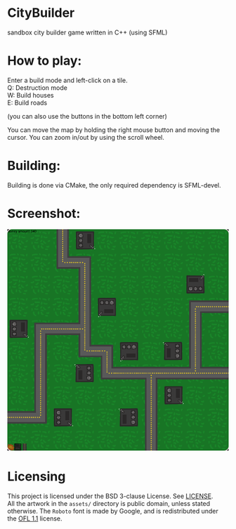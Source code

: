 # CityBuilder
sandbox city builder game written in C++ (using SFML)

# How to play:
Enter a build mode and left-click on a tile.\
Q: Destruction mode\
W: Build houses\
E: Build roads

(you can also use the buttons in the bottom left corner)

You can move the map by holding the right mouse button and moving the cursor.
You can zoom in/out by using the scroll wheel.

# Building:
Building is done via CMake, the only required dependency is SFML-devel.

# Screenshot:
<kbd><img src="screenshot.png" alt="The game" border=""></kbd>

# Licensing
This project is licensed under the BSD 3-clause License. See [LICENSE](./LICENSE).\
All the artwork in the `assets/` directory is public domain, unless stated otherwise.
The `Roboto` font is made by Google, and is redistributed under the [OFL 1.1](./assets/Roboto-Regular-LICENSE) license.